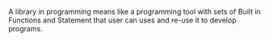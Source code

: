 A library in programming means like a programming tool with sets of Built in Functions and Statement that user can uses and re-use it to develop programs. 